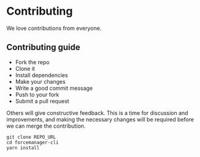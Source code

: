 # Contributing

We love contributions from everyone.

## Contributing guide

-   Fork the repo
-   Clone it
-   Install dependencies
-   Make your changes
-   Write a good commit message
-   Push to your fork
-   Submit a pull request

Others will give constructive feedback. This is a time for discussion and improvements, and making the necessary changes will be required before we can merge the contribution.


```
git clone REPO_URL
cd forcemanager-cli
yarn install
```
